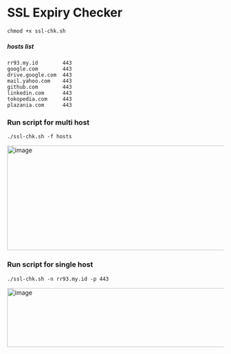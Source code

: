 # SSL Expiry Checker 
```chmod +x ssl-chk.sh```
##### <i>hosts list</i>
```
rr93.my.id        443
google.com        443
drive.google.com  443
mail.yahoo.com    443
github.com        443
linkedin.com      443
tokopedia.com     443
plazania.com      443
```
### Run script for multi host
```./ssl-chk.sh -f hosts```

<img width="1016" height="243" alt="image" src="https://github.com/user-attachments/assets/16e40d81-8086-4a4c-8bcf-65327d3c0684" />

### Run script for single host
```./ssl-chk.sh -n rr93.my.id -p 443```

<img width="1018" height="137" alt="image" src="https://github.com/user-attachments/assets/2de7ed4b-fa3d-4ac0-bee0-ecde593087dd" />
